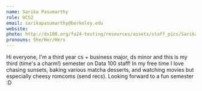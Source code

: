 ```yaml
---
name: Sarika Pasumarthy
role: UCS2
email: sarikapasumarthy@berkeley.edu
website: 
photo: http://ds100.org/fa24-testing/resources/assets/staff_pics/Sarika_Pasumarthy.jpg
pronouns: She/Her/Hers
---
```

Hi everyone, I'm a third year cs + business major, ds minor and this is my third (time's a charm!) semester on Data 100 staff! In my free time I love chasing sunsets, baking various matcha desserts, and watching movies but especially cheesy romcoms (send recs). Looking forward to a fun semester :D